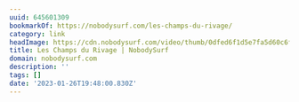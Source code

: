 ```yaml
---
uuid: 645601309
bookmarkOf: https://nobodysurf.com/les-champs-du-rivage/
category: link
headImage: https://cdn.nobodysurf.com/video/thumb/0dfed6f1d5e7fa5d60c6f79ae21a20b7.png
title: Les Champs du Rivage | NobodySurf
domain: nobodysurf.com
description: ''
tags: []
date: '2023-01-26T19:48:00.830Z'
---
```



